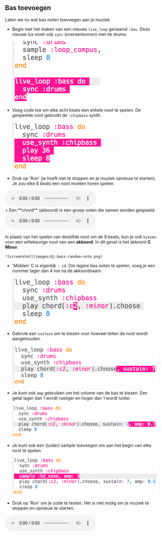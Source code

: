 ## Bas toevoegen

Laten we nu wat bas noten toevoegen aan je muziek.

+ Begin met het maken van een nieuwe `live_loop` genaamd `:bas`. Deze nieuwe lus moet ook `sync` (overeenkomen) met de drums.
    
    ![screenshot](images/dj-bass-loop.png)

+ Voeg code toe om elke acht beats een enkele noot te spelen. De gespeelde noot gebruikt de `:chipbass` synth.
    
    ![screenshot](images/dj-bass-note.png)

+ Druk op 'Run' (je hoeft niet te stoppen en je muziek opnieuw te starten). Je zou elke 8 beats een noot moeten horen spelen.
    
<div id="audio-preview" class="pdf-hidden">
<audio controls preload> 
  <source src="resources/bass-single.mp3" type="audio/mpeg"> 
Je browser ondersteunt het element <code>audio</code> niet. 
</audio>
</div>
+ Een **chord** (akkoord) is een groep noten die samen worden gespeeld.
    
<div id="audio-preview" class="pdf-hidden">
<audio controls preload> 
  <source src="resources/chord.mp3" type="audio/mpeg"> 
Je browser ondersteunt het element <code>audio</code> niet. 
</audio>
</div>

  In plaats van het spelen van dezelfde noot om de 8 beats, kun je ook `kiezen` voor een willekeurige noot van een **akkoord**. In dit geval is het akkoord **C Minor**.
  

    ![screenshot](images/dj-bass-random-note.png)

+ 'Midden' C is eigenlijk `: c4`. Om lagere bas noten te spelen, voeg je een nummer lager dan 4 toe na de akkoordnaam.
    
    ![screenshot](images/dj-bass-lower-note.png)

+ Gebruik een `sustain` om te kiezen voor hoeveel tellen de noot wordt aangehouden.
    
    ![screenshot](images/dj-bass-longer-note.png)

+ Je kunt ook `amp` gebruiken om het volume van de bas te kiezen. Een getal lager dan 1 wordt rustiger en hoger dan 1 wordt luider.
    
    ![screenshot](images/dj-bass-amp.png)

+ Je kunt ook een (luider) sample toevoegen om aan het begin van elke noot te spelen.
    
    ![screenshot](images/dj-bass-sample.png)

+ Druk op 'Run' om je code te testen. Het is niet nodig om je muziek te stoppen en opnieuw te starten.
    
<div id="audio-preview" class="pdf-hidden">
<audio controls preload> 
  <source src="resources/bass.mp3" type="audio/mpeg"> 
Je browser ondersteunt het element <code>audio</code> niet. 
</audio>
</div>

